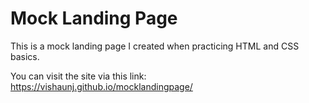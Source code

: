 # Mock Landing Page

This is a mock landing page I created when practicing HTML and CSS basics.

You can visit the site via this link: 
https://vishaunj.github.io/mocklandingpage/
